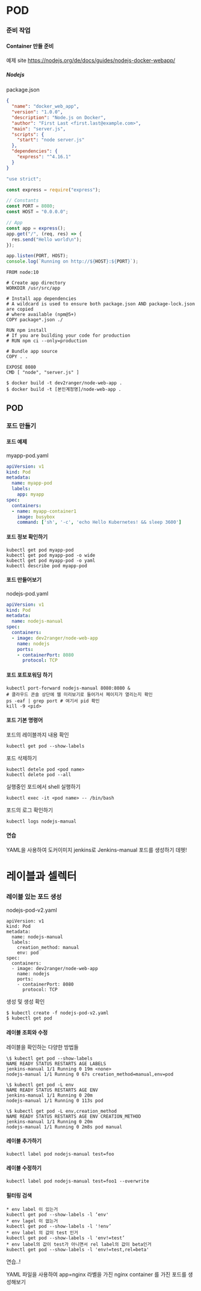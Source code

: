 # POD

### 준비 작업

#### Container 만들 준비

예제 site
https://nodejs.org/de/docs/guides/nodejs-docker-webapp/

##### Nodejs

package.json

```json
{
  "name": "docker_web_app",
  "version": "1.0.0",
  "description": "Node.js on Docker",
  "author": "First Last <first.last@example.com>",
  "main": "server.js",
  "scripts": {
    "start": "node server.js"
  },
  "dependencies": {
    "express": "^4.16.1"
  }
}
```

```javascript
"use strict";

const express = require("express");

// Constants
const PORT = 8080;
const HOST = "0.0.0.0";

// App
const app = express();
app.get("/", (req, res) => {
  res.send("Hello world\n");
});

app.listen(PORT, HOST);
console.log(`Running on http://${HOST}:${PORT}`);
```

```
FROM node:10

# Create app directory
WORKDIR /usr/src/app

# Install app dependencies
# A wildcard is used to ensure both package.json AND package-lock.json are copied
# where available (npm@5+)
COPY package*.json ./

RUN npm install
# If you are building your code for production
# RUN npm ci --only=production

# Bundle app source
COPY . .

EXPOSE 8080
CMD [ "node", "server.js" ]
```

```shell
$ docker build -t dev2ranger/node-web-app .
$ docker build -t [본인계정명]/node-web-app .

```

## POD

### 포드 만들기

#### 포드 예제

myapp-pod.yaml
```yaml
apiVersion: v1
kind: Pod
metadata:
  name: myapp-pod
  labels:
    app: myapp
spec:
  containers:
  - name: myapp-container1
    image: busybox
    command: ['sh', '-c', 'echo Hello Kubernetes! && sleep 3600']
```

#### 포드 정보 확인하기

```
kubectl get pod myapp-pod
kubectl get pod myapp-pod -o wide
kubectl get pod myapp-pod -o yaml
kubectl describe pod myapp-pod
```

#### 포드 만들어보기

nodejs-pod.yaml

```yaml
apiVersion: v1
kind: Pod
metadata:
  name: nodejs-manual
spec:
  containers:
  - image: dev2ranger/node-web-app
    name: nodejs
    ports:
    - containerPort: 8080
      protocol: TCP
```

#### 포드 포트포워딩 하기

```
kubectl port-forward nodejs-manual 8080:8080 &
# 클라우드 콘솔 상단에 웹 미리보기로 들어가서 페이지가 열리는지 확인
ps -eaf | grep port # 여기서 pid 확인
kill -9 <pid>
```

#### 포드 기본 명령어

포드의 레이블까지 내용 확인

```
kubectl get pod --show-labels
```

포드 삭제하기

```
kubectl detele pod <pod name>
kubectl delete pod --all
```

실행중인 포드에서 shell 실행하기

```
kubectl exec -it <pod name> -- /bin/bash
```

포드의 로그 확인하기

```
kubectl logs nodejs-manual
```

#### 연습

YAML을 사용하여 도커이미지 jenkins로 Jenkins-manual 포드를 생성하기 데헷!

# 레이블과 셀렉터

### 레이블 있는 포드 생성

nodejs-pod-v2.yaml

```
apiVersion: v1
kind: Pod
metadata:
  name: nodejs-manual
  labels:
    creation_method: manual
    env: pod
spec:
  containers:
  - image: dev2ranger/node-web-app
    name: nodejs
    ports:
    - containerPort: 8080
      protocol: TCP
```

생성 및 생성 확인

```
$ kubectl create -f nodejs-pod-v2.yaml
$ kubectl get pod
```

#### 레이블 조회와 수정

레이블을 확인하는 다양한 방법들

```
\$ kubectl get pod --show-labels
NAME READY STATUS RESTARTS AGE LABELS
jenkins-manual 1/1 Running 0 19m <none>
nodejs-manual 1/1 Running 0 67s creation_method=manual,env=pod
```

```
\$ kubectl get pod -L env
NAME READY STATUS RESTARTS AGE ENV
jenkins-manual 1/1 Running 0 20m
nodejs-manual 1/1 Running 0 113s pod
```

```
\$ kubectl get pod -L env,creation_method
NAME READY STATUS RESTARTS AGE ENV CREATION_METHOD
jenkins-manual 1/1 Running 0 20m
nodejs-manual 1/1 Running 0 2m8s pod manual
```

#### 레이블 추가하기

```
kubectl label pod nodejs-manual test=foo
```

#### 레이블 수정하기

```
kubectl label pod nodejs-manual test=foo1 --overwrite
```

#### 필터링 검색

```
* env label 이 있는거
kubectl get pod --show-labels -l ‘env'
* env lagel 이 없는거
kubectl get pod --show-labels -l '!env’
* env label 의 값이 test 인거
kubectl get pod --show-labels -l 'env!=test’
* env label의 값이 test가 아니면서 rel label의 값이 beta인거
kubectl get pod --show-labels -l 'env!=test,rel=beta'
```

연습..!

YAML 파일을 사용하여 app=nginx 라벨을 가진 nginx container 를 가진 포드를 생성해보기
